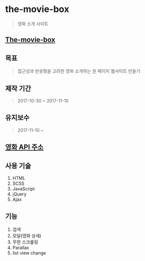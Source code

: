 # the-movie-box
> 영화 소개 사이트

## [The-movie-box](https://024carrott.github.com/movie/index.html)

## 목표
> 접근성과 반응형을 고려한 영화 소개하는 원 페이지 웹사이트 만들기

## 제작 기간
> 2017-10-30 ~ 2017-11-10

## 유지보수
> 2017-11-10 ~

## [영화 API 주소](http://yts.ag/api)

## 사용 기술
1. HTML
2. SCSS
3. JavaScript
4. jQuery
5. Ajax

## 기능 
1. 검색
2. 모달(영화 상세)
3. 무한 스크롤링
4. Parallax
5. list view change
